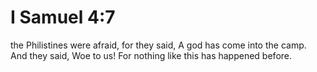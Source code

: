 # I Samuel 4:7

the Philistines were afraid, for they said, A god has come into the camp. And they said, Woe to us! For nothing like this has happened before.
